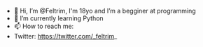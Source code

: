 - 👋 Hi, I’m @Feltrim, I'm 18yo and I’m a begginer at programming
- 🌱 I’m currently learning Python
- 📫 How to reach me:
- Twitter: https://twitter.com/_feltrim_

<!---
Feltrim/Feltrim is a ✨ special ✨ repository because its `README.md` (this file) appears on your GitHub profile.
You can click the Preview link to take a look at your changes.
--->

